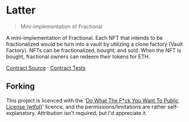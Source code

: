 # Latter

> Mini-implementation of Fractional

A mini-implementation of Fractional. Each NFT that intends to be fractionalized would be turn into a vault by utilizing a clone factory (Vault Factory). NFTs can be fractionalized, bought, and sold. When the NFT is bought, fractional owners can redeem their tokens for ETH.

[Contract Source](src) · [Contract Tests](test)

## Forking

This project is licenced with the '[Do What The F\*ck You Want To Public License (wtfpl)](https://choosealicense.com/licenses/wtfpl/)' licence, and the permissions/limitations are rather self-explanatory. Attribution isn't required, but I'd appreciate it.
